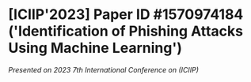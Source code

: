 # [ICIIP'2023] Paper ID #1570974184 ('Identification of Phishing Attacks Using Machine Learning')

*Presented on 2023 7th International Conference on (ICIIP)*
